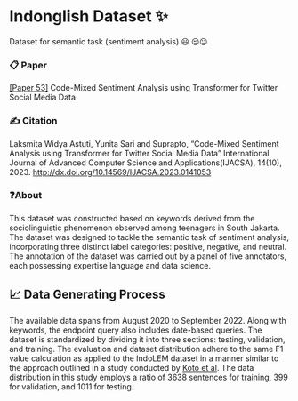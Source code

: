 # Indonglish Dataset :sparkles: 
Dataset for semantic task (sentiment analysis) :smiley: :unamused::neutral_face:

### :clipboard: Paper

[[Paper 53]](https://thesai.org/Publications/ViewPaper?Volume=14&Issue=10&Code=IJACSA&SerialNo=53) Code-Mixed Sentiment Analysis using Transformer for Twitter Social Media Data

### :writing_hand: Citation

Laksmita Widya Astuti, Yunita Sari and Suprapto, “Code-Mixed Sentiment Analysis using Transformer for Twitter Social Media Data” International Journal of Advanced Computer Science and Applications(IJACSA), 14(10), 2023. http://dx.doi.org/10.14569/IJACSA.2023.0141053

### :question:About
This dataset was constructed based on keywords derived from the sociolinguistic phenomenon observed among teenagers in South Jakarta. The dataset was designed to tackle the semantic task of sentiment analysis, incorporating three distinct label categories: positive, negative, and neutral. The annotation of the dataset was carried out by a panel of five annotators, each possessing expertise language and data science. 

## :chart_with_upwards_trend: Data Generating Process

The available data spans from August 2020 to September 2022. Along with keywords, the endpoint query also includes date-based queries. The dataset is standardized by dividing it into three sections: testing, validation, and training. The evaluation and dataset distribution adhere to the same F1 value calculation as applied to the IndoLEM dataset in a manner similar to the approach outlined in a study conducted by [Koto et al](https://github.com/indolem/IndoBERTweet). The data distribution in this study employs a ratio of 3638 sentences for training, 399 for validation, and 1011 for testing.
